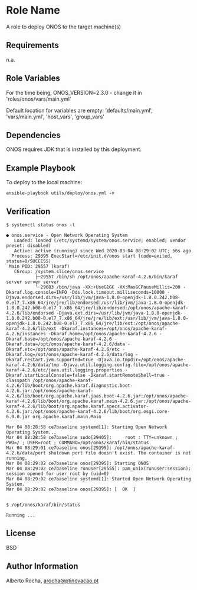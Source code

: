 Role Name
=========

A role to deploy ONOS to the target machine(s)


Requirements
------------

n.a.


Role Variables
--------------

For the time being, ONOS_VERSION=2.3.0 - change it in 'roles/onos/vars/main.yml' 

Default location for variables are empty: 'defaults/main.yml', 'vars/main.yml', 'host_vars', 'group_vars'


Dependencies
------------

ONOS requires JDK that is installed by this deployment.


Example Playbook
----------------

To deploy to the local machine:

```ansible-playbook utils/deploy/onos.yml -v```


Verification
------------

```
$ systemctl status onos -l

● onos.service - Open Network Operating System
   Loaded: loaded (/etc/systemd/system/onos.service; enabled; vendor preset: disabled)
   Active: active (running) since Wed 2020-03-04 08:29:02 UTC; 56s ago
  Process: 29395 ExecStart=/etc/init.d/onos start (code=exited, status=0/SUCCESS)
 Main PID: 29557 (karaf)
   CGroup: /system.slice/onos.service
           ├─29557 /bin/sh /opt/onos/apache-karaf-4.2.6/bin/karaf server server server
           └─29683 /bin/java -XX:+UseG1GC -XX:MaxGCPauseMillis=200 -Dkaraf.log.console=INFO -Dds.lock.timeout.milliseconds=10000 -Djava.endorsed.dirs=/usr/lib/jvm/java-1.8.0-openjdk-1.8.0.242.b08-0.el7_7.x86_64/jre/jre/lib/endorsed:/usr/lib/jvm/java-1.8.0-openjdk-1.8.0.242.b08-0.el7_7.x86_64/jre/lib/endorsed:/opt/onos/apache-karaf-4.2.6/lib/endorsed -Djava.ext.dirs=/usr/lib/jvm/java-1.8.0-openjdk-1.8.0.242.b08-0.el7_7.x86_64/jre/jre/lib/ext:/usr/lib/jvm/java-1.8.0-openjdk-1.8.0.242.b08-0.el7_7.x86_64/jre/lib/ext:/opt/onos/apache-karaf-4.2.6/lib/ext -Dkaraf.instances=/opt/onos/apache-karaf-4.2.6/instances -Dkaraf.home=/opt/onos/apache-karaf-4.2.6 -Dkaraf.base=/opt/onos/apache-karaf-4.2.6 -Dkaraf.data=/opt/onos/apache-karaf-4.2.6/data -Dkaraf.etc=/opt/onos/apache-karaf-4.2.6/etc -Dkaraf.log=/opt/onos/apache-karaf-4.2.6/data/log -Dkaraf.restart.jvm.supported=true -Djava.io.tmpdir=/opt/onos/apache-karaf-4.2.6/data/tmp -Djava.util.logging.config.file=/opt/onos/apache-karaf-4.2.6/etc/java.util.logging.properties -Dkaraf.startLocalConsole=false -Dkaraf.startRemoteShell=true -classpath /opt/onos/apache-karaf-4.2.6/lib/boot/org.apache.karaf.diagnostic.boot-4.2.6.jar:/opt/onos/apache-karaf-4.2.6/lib/boot/org.apache.karaf.jaas.boot-4.2.6.jar:/opt/onos/apache-karaf-4.2.6/lib/boot/org.apache.karaf.main-4.2.6.jar:/opt/onos/apache-karaf-4.2.6/lib/boot/org.apache.karaf.specs.activator-4.2.6.jar:/opt/onos/apache-karaf-4.2.6/lib/boot/org.osgi.core-6.0.0.jar org.apache.karaf.main.Main

Mar 04 08:28:58 ce7baseline systemd[1]: Starting Open Network Operating System...
Mar 04 08:28:58 ce7baseline sudo[29405]:     root : TTY=unknown ; PWD=/ ; USER=root ; COMMAND=/opt/onos/karaf/bin/status
Mar 04 08:29:01 ce7baseline onos[29395]: /opt/onos/apache-karaf-4.2.6/data/port shutdown port file doesn't exist. The container is not running.
Mar 04 08:29:02 ce7baseline onos[29395]: Starting ONOS
Mar 04 08:29:02 ce7baseline runuser[29555]: pam_unix(runuser:session): session opened for user root by (uid=0)
Mar 04 08:29:02 ce7baseline systemd[1]: Started Open Network Operating System.
Mar 04 08:29:02 ce7baseline onos[29395]: [  OK  ]


$ /opt/onos/karaf/bin/status

Running ...

```


License
-------

BSD

Author Information
------------------

Alberto Rocha, arocha@ptinovacao.pt
